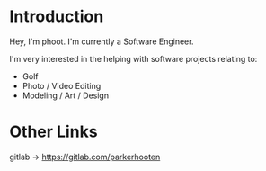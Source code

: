 <!--
NOTE: To preview before pushing, press 'CTRL + SHIFT + V' on this file.
-->
# Introduction
Hey, I'm phoot. I'm currently a Software Engineer.
<br/>

I'm very interested in the helping with software projects relating to:
<br/>
- Golf<br/>
- Photo / Video Editing<br/>
- Modeling / Art / Design<br/>

# Other Links
gitlab -> https://gitlab.com/parkerhooten